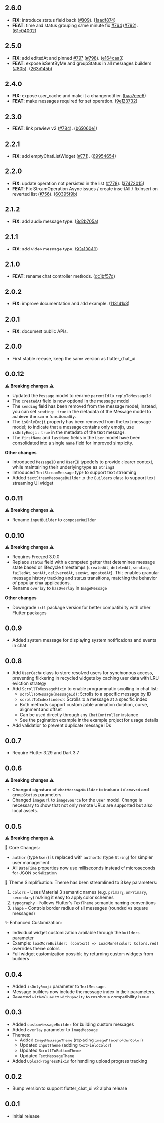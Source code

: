 ## 2.6.0

 - **FIX**: introduce status field back ([#809](https://github.com/flyerhq/flutter_chat_ui/issues/809)). ([1aadf874](https://github.com/flyerhq/flutter_chat_ui/commit/1aadf8747d81672422a0e40363b0c2aeaa9e3efd))
 - **FEAT**: time and status grouping same minute fix [#764](https://github.com/flyerhq/flutter_chat_ui/issues/764) ([#792](https://github.com/flyerhq/flutter_chat_ui/issues/792)). ([61c04002](https://github.com/flyerhq/flutter_chat_ui/commit/61c04002153897113f47c239e059511b1e3468ec))

## 2.5.0

 - **FIX**: add editedAt and pinned [#797](https://github.com/flyerhq/flutter_chat_ui/issues/797) ([#798](https://github.com/flyerhq/flutter_chat_ui/issues/798)). ([e164caa3](https://github.com/flyerhq/flutter_chat_ui/commit/e164caa3de4a172f13f5810ffc32891e3e143c64))
 - **FEAT**: expose isSentByMe and groupStatus in all messages builders ([#805](https://github.com/flyerhq/flutter_chat_ui/issues/805)). ([263d145b](https://github.com/flyerhq/flutter_chat_ui/commit/263d145bc3998d0f6ebed02406dda35634439b03))

## 2.4.0

 - **FIX**: expose user_cache and make it a changenotifier. ([baa7eee6](https://github.com/flyerhq/flutter_chat_ui/commit/baa7eee65201507eaf05574c8fcbd9afb9120d4a))
 - **FEAT**: make messages required for set operation. ([9e123732](https://github.com/flyerhq/flutter_chat_ui/commit/9e1237321d0ee3781576d3486f695df8834de3b8))

## 2.3.0

 - **FEAT**: link preview v2 ([#784](https://github.com/flyerhq/flutter_chat_ui/issues/784)). ([b65060e1](https://github.com/flyerhq/flutter_chat_ui/commit/b65060e11036402934489976c702dab28c7feb80))

## 2.2.1

 - **FIX**: add emptyChatListWidget ([#771](https://github.com/flyerhq/flutter_chat_ui/issues/771)). ([69954654](https://github.com/flyerhq/flutter_chat_ui/commit/699546546ca4df7d4271316b52332364fde55ed8))

## 2.2.0

 - **FIX**: update operation not persisted in the list ([#778](https://github.com/flyerhq/flutter_chat_ui/issues/778)). ([37472015](https://github.com/flyerhq/flutter_chat_ui/commit/374720152912648643c03f761b0a27eafcf0a46f))
 - **FEAT**: Fix StreamOperation Async issues / create insertAll / fixInsert on reverted list ([#756](https://github.com/flyerhq/flutter_chat_ui/issues/756)). ([60395f9b](https://github.com/flyerhq/flutter_chat_ui/commit/60395f9ba97ac4b8000aea70c7040d55bb40b6aa))

## 2.1.2

 - **FIX**: add audio message type. ([8d2b705a](https://github.com/flyerhq/flutter_chat_ui/commit/8d2b705ad261275368d8c92d91ccdd53193d58ca))

## 2.1.1

 - **FIX**: add video message type. ([93a13840](https://github.com/flyerhq/flutter_chat_ui/commit/93a13840c2ae3fae7e36093efeb4f9bf69e8a755))

## 2.1.0

 - **FEAT**: rename chat controller methods. ([dc1bf57d](https://github.com/flyerhq/flutter_chat_ui/commit/dc1bf57d9b5f9655805589fdda5581759b9cc1a9))

## 2.0.2

 - **FIX**: improve documentation and add example. ([113141b3](https://github.com/flyerhq/flutter_chat_ui/commit/113141b31de52a166eea54625f4cdd5b80bb897a))

## 2.0.1

 - **FIX**: document public APIs.

## 2.0.0

- First stable release, keep the same version as flutter_chat_ui

## 0.0.12

**⚠️ Breaking changes ⚠️**

- Updated the `Message` model to rename `parentId` to `replyToMessageId`
- The `createdAt` field is now optional in the message model
- The `sending` field has been removed from the message model; instead, you can set `sending: true` in the metadata of the Message model to achieve the same functionality.
- The `isOnlyEmoji` property has been removed from the text message model; to indicate that a message contains only emojis, use `isOnlyEmoji: true` in the metadata of the text message.
- The `firstName` and `lastName` fields in the `User` model have been consolidated into a single `name` field for improved simplicity.

**Other changes**

- Introduced `MessageID` and `UserID` typedefs to provide clearer context, while maintaining their underlying type as `String`s
- Introduced `TextStreamMessage` type to support text streaming
- Added `textStreamMessageBuilder` to the `Builders` class to support text streaming UI widget

## 0.0.11

**⚠️ Breaking changes ⚠️**

- Rename `inputBuilder` to `composerBuilder`

## 0.0.10

**⚠️ Breaking changes ⚠️**

- Requires Freezed 3.0.0
- Replace `status` field with a computed getter that determines message state based on lifecycle timestamps (`createdAt`, `deletedAt`, `sending`, `failedAt`, `sentAt`, `deliveredAt`, `seenAt`, `updatedAt`). This enables granular message history tracking and status transitions, matching the behavior of popular chat applications.
- Rename `overlay` to `hasOverlay` in `ImageMessage`

**Other changes**

- Downgrade `intl` package version for better compatibility with other Flutter packages

## 0.0.9

- Added system message for displaying system notifications and events in chat

## 0.0.8

- Add `UserCache` class to store resolved users for synchronous access, preventing flickering in recycled widgets by caching user data with LRU eviction strategy
- Add `ScrollToMessageMixin` to enable programmatic scrolling in chat list:
  - `scrollToMessage(messageId)`: Scrolls to a specific message by ID
  - `scrollToIndex(index)`: Scrolls to a message at a specific index
  - Both methods support customizable animation duration, curve, alignment and offset
  - Can be used directly through any `ChatController` instance
  - See the pagination example in the example project for usage details
- Add validation to prevent duplicate message IDs

## 0.0.7

- Require Flutter 3.29 and Dart 3.7

## 0.0.6

**⚠️ Breaking changes ⚠️**

- Changed signature of `chatMessageBuilder` to include `isRemoved` and `groupStatus` parameters.
- Changed `imageUrl` to `imageSource` for the `User` model. Change is necessary to show that not only remote URLs are supported but also local assets.

## 0.0.5

**⚠️ Breaking changes ⚠️**

🔄 Core Changes:
- `author` (type `User`) is replaced with `authorId` (type `String`) for simpler user management
- All `DateTime` properties now use milliseconds instead of microseconds for JSON serialization

🎨 Theme Simplification:
Theme has been streamlined to 3 key parameters:
1. `colors` - Uses Material 3 semantic names (e.g. `primary`, `onPrimary`, `secondary`) making it easy to apply color schemes
2. `typography` - Follows Flutter's `TextTheme` semantic naming conventions
3. `shape` - Controls border radius of all messages (rounded vs square messages)

✨ Enhanced Customization:
- Individual widget customization available through the `builders` parameter
- Example: `loadMoreBuilder: (context) => LoadMore(color: Colors.red)` overrides theme colors
- Full widget customization possible by returning custom widgets from builders

## 0.0.4

- Added `isOnlyEmoji` parameter to `TextMessage`.
- Message builders now include the message index in their parameters.
- Reverted `withValues` to `withOpacity` to resolve a compatibility issue.

## 0.0.3

- Added `customMessageBuilder` for building custom messages
- Added `overlay` parameter to `ImageMessage`
- Themes:
  - Added `ImageMessageTheme` (replacing `imagePlaceholderColor`)
  - Updated `InputTheme` (adding `textFieldColor`)
  - Updated `ScrollToBottomTheme`
  - Updated `TextMessageTheme`
- Added `UploadProgressMixin` for handling upload progress tracking

## 0.0.2

- Bump version to support flutter_chat_ui v2 alpha release

## 0.0.1

- Initial release
